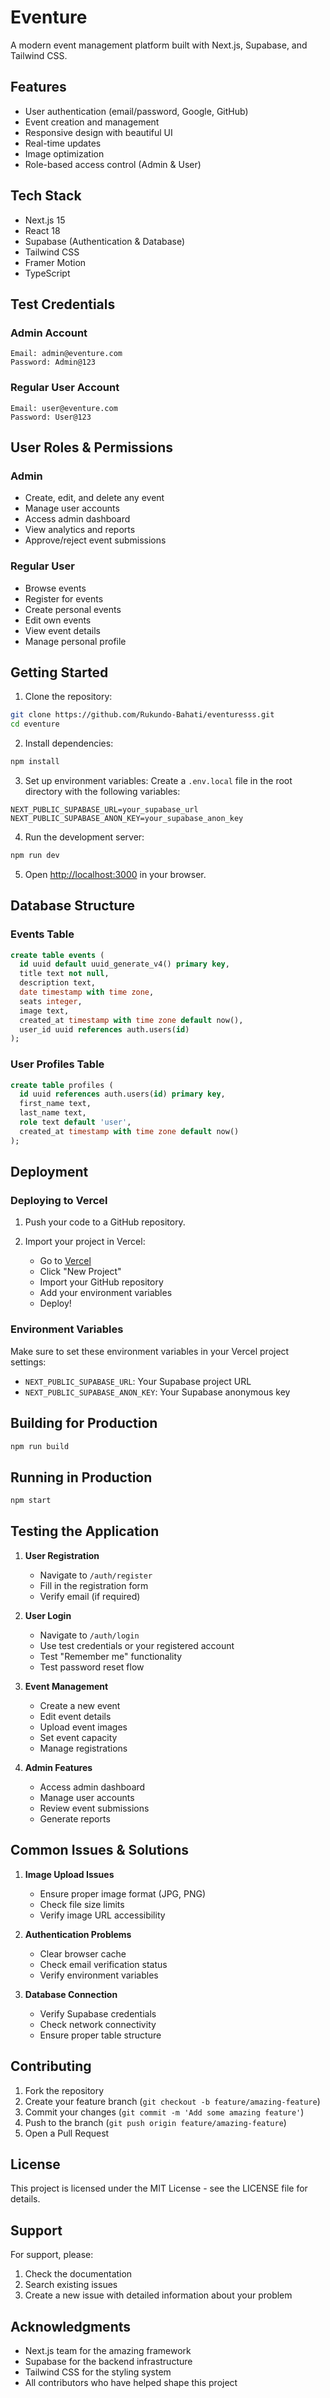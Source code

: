 # Eventure

A modern event management platform built with Next.js, Supabase, and Tailwind CSS.

## Features

- User authentication (email/password, Google, GitHub)
- Event creation and management
- Responsive design with beautiful UI
- Real-time updates
- Image optimization
- Role-based access control (Admin & User)

## Tech Stack

- Next.js 15
- React 18
- Supabase (Authentication & Database)
- Tailwind CSS
- Framer Motion
- TypeScript

## Test Credentials

### Admin Account
```
Email: admin@eventure.com
Password: Admin@123
```

### Regular User Account
```
Email: user@eventure.com
Password: User@123
```

## User Roles & Permissions

### Admin
- Create, edit, and delete any event
- Manage user accounts
- Access admin dashboard
- View analytics and reports
- Approve/reject event submissions

### Regular User
- Browse events
- Register for events
- Create personal events
- Edit own events
- View event details
- Manage personal profile

## Getting Started

1. Clone the repository:
```bash
git clone https://github.com/Rukundo-Bahati/eventuresss.git
cd eventure
```

2. Install dependencies:
```bash
npm install
```

3. Set up environment variables:
Create a `.env.local` file in the root directory with the following variables:
```env
NEXT_PUBLIC_SUPABASE_URL=your_supabase_url
NEXT_PUBLIC_SUPABASE_ANON_KEY=your_supabase_anon_key
```

4. Run the development server:
```bash
npm run dev
```

5. Open [http://localhost:3000](http://localhost:3000) in your browser.

## Database Structure

### Events Table
```sql
create table events (
  id uuid default uuid_generate_v4() primary key,
  title text not null,
  description text,
  date timestamp with time zone,
  seats integer,
  image text,
  created_at timestamp with time zone default now(),
  user_id uuid references auth.users(id)
);
```

### User Profiles Table
```sql
create table profiles (
  id uuid references auth.users(id) primary key,
  first_name text,
  last_name text,
  role text default 'user',
  created_at timestamp with time zone default now()
);
```

## Deployment

### Deploying to Vercel

1. Push your code to a GitHub repository.

2. Import your project in Vercel:
   - Go to [Vercel](https://vercel.com)
   - Click "New Project"
   - Import your GitHub repository
   - Add your environment variables
   - Deploy!

### Environment Variables

Make sure to set these environment variables in your Vercel project settings:

- `NEXT_PUBLIC_SUPABASE_URL`: Your Supabase project URL
- `NEXT_PUBLIC_SUPABASE_ANON_KEY`: Your Supabase anonymous key

## Building for Production

```bash
npm run build
```

## Running in Production

```bash
npm start
```

## Testing the Application

1. **User Registration**
   - Navigate to `/auth/register`
   - Fill in the registration form
   - Verify email (if required)

2. **User Login**
   - Navigate to `/auth/login`
   - Use test credentials or your registered account
   - Test "Remember me" functionality
   - Test password reset flow

3. **Event Management**
   - Create a new event
   - Edit event details
   - Upload event images
   - Set event capacity
   - Manage registrations

4. **Admin Features**
   - Access admin dashboard
   - Manage user accounts
   - Review event submissions
   - Generate reports

## Common Issues & Solutions

1. **Image Upload Issues**
   - Ensure proper image format (JPG, PNG)
   - Check file size limits
   - Verify image URL accessibility

2. **Authentication Problems**
   - Clear browser cache
   - Check email verification status
   - Verify environment variables

3. **Database Connection**
   - Verify Supabase credentials
   - Check network connectivity
   - Ensure proper table structure

## Contributing

1. Fork the repository
2. Create your feature branch (`git checkout -b feature/amazing-feature`)
3. Commit your changes (`git commit -m 'Add some amazing feature'`)
4. Push to the branch (`git push origin feature/amazing-feature`)
5. Open a Pull Request

## License

This project is licensed under the MIT License - see the LICENSE file for details.

## Support

For support, please:
1. Check the documentation
2. Search existing issues
3. Create a new issue with detailed information about your problem

## Acknowledgments

- Next.js team for the amazing framework
- Supabase for the backend infrastructure
- Tailwind CSS for the styling system
- All contributors who have helped shape this project

